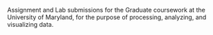 Assignment and Lab submissions for the Graduate coursework at the University of Maryland, for the purpose of processing, analyzing, and visualizing data.
